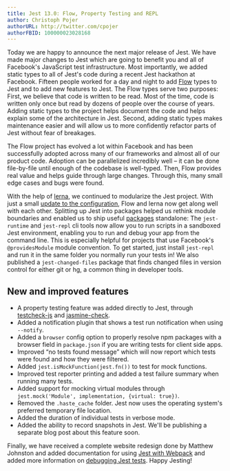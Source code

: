 ```yaml
---
title: Jest 13.0: Flow, Property Testing and REPL
author: Christoph Pojer
authorURL: http://twitter.com/cpojer
authorFBID: 100000023028168
---
```


Today we are happy to announce the next major release of Jest. We have made major changes to Jest which are going to benefit you and all of Facebook's JavaScript test infrastructure. Most importantly, we added static types to all of Jest's code during a recent Jest hackathon at Facebook. Fifteen people worked for a day and night to add [Flow](https://flowtype.org/) types to Jest and to add new features to Jest. The Flow types serve two purposes: First, we believe that code is written to be read. Most of the time, code is written only once but read by dozens of people over the course of years. Adding static types to the project helps document the code and helps explain some of the architecture in Jest. Second, adding static types makes maintenance easier and will allow us to more confidently refactor parts of Jest without fear of breakages.

<!--truncate-->

The Flow project has evolved a lot within Facebook and has been successfully adopted across many of our frameworks and almost all of our product code. Adoption can be parallelized incredibly well – it can be done file-by-file until enough of the codebase is well-typed. Then, Flow provides real value and helps guide through large changes. Through this, many small edge cases and bugs were found.

With the help of [lerna](https://github.com/lerna/lerna), we continued to modularize the Jest project. With just a small [update to the configuration](https://github.com/lerna/lerna#lernajson), Flow and lerna now get along well with each other. Splitting up Jest into packages helped us rethink module boundaries and enabled us to ship useful [packages](https://github.com/facebook/jest/tree/master/packages) standalone: The `jest-runtime` and `jest-repl` cli tools now allow you to run scripts in a sandboxed Jest environment, enabling you to run and debug your app from the command line. This is especially helpful for projects that use Facebook's `@providesModule` module convention. To get started, just install `jest-repl` and run it in the same folder you normally run your tests in! We also published a `jest-changed-files` package that finds changed files in version control for either git or hg, a common thing in developer tools.

## New and improved features

* A property testing feature was added directly to Jest, through [testcheck-js](https://github.com/leebyron/testcheck-js) and [jasmine-check](https://github.com/leebyron/jasmine-check/).
* Added a notification plugin that shows a test run notification when using `--notify`.
* Added a `browser` config option to properly resolve npm packages with a browser field in `package.json` if you are writing tests for client side apps.
* Improved “no tests found message” which will now report which tests were found and how they were filtered.
* Added `jest.isMockFunction(jest.fn())` to test for mock functions.
* Improved test reporter printing and added a test failure summary when running many tests.
* Added support for mocking virtual modules through `jest.mock('Module', implementation, {virtual: true})`.
* Removed the `.haste_cache` folder. Jest now uses the operating system's preferred temporary file location.
* Added the duration of individual tests in verbose mode.
* Added the ability to record snapshots in Jest. We'll be publishing a separate blog post about this feature soon.

Finally, we have received a complete website redesign done by Matthew Johnston and added documentation for using [Jest with Webpack](http://facebook.github.io/jest/docs/tutorial-webpack.html#content) and added more information on [debugging Jest tests](http://facebook.github.io/jest/docs/getting-started.html#remote-debugging-with-web-inspector). Happy Jesting!
